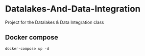 # Datalakes-And-Data-Integration
Project for the Datalakes &amp; Data Integration class

## Docker compose
```
docker-compose up -d
```